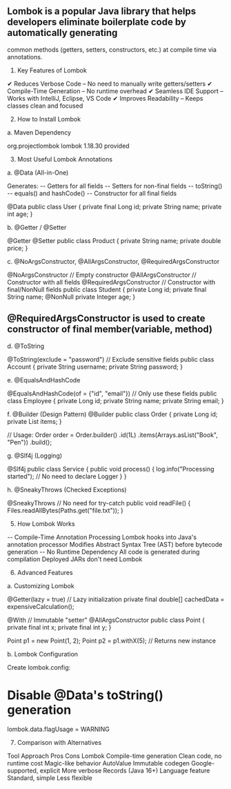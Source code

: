 ## Lombok is a popular Java library that helps developers eliminate boilerplate code by automatically generating 
   common methods (getters, setters, constructors, etc.) at compile time via annotations.

1. Key Features of Lombok

✔ Reduces Verbose Code – No need to manually write getters/setters
✔ Compile-Time Generation – No runtime overhead
✔ Seamless IDE Support – Works with IntelliJ, Eclipse, VS Code
✔ Improves Readability – Keeps classes clean and focused

2. How to Install Lombok

a. Maven Dependency

<dependency>
<groupId>org.projectlombok</groupId>
<artifactId>lombok</artifactId>
<version>1.18.30</version> <!-- Check latest version -->
<scope>provided</scope>
</dependency>

3. Most Useful Lombok Annotations

a. @Data (All-in-One)

Generates:
-- Getters for all fields
-- Setters for non-final fields
-- toString()
-- equals() and hashCode()
-- Constructor for all final fields

@Data
public class User {
private final Long id;
private String name;
private int age;
}

b. @Getter / @Setter

@Getter @Setter
public class Product {
private String name;
private double price;
}

c. @NoArgsConstructor, @AllArgsConstructor, @RequiredArgsConstructor

@NoArgsConstructor          // Empty constructor
@AllArgsConstructor         // Constructor with all fields
@RequiredArgsConstructor    // Constructor with final/NonNull fields
public class Student {
private Long id;
private final String name;
@NonNull private Integer age;
}

## @RequiredArgsConstructor is used to create constructor of final member(variable, method)

d. @ToString

@ToString(exclude = "password")  // Exclude sensitive fields
public class Account {
private String username;
private String password;
}

e. @EqualsAndHashCode

@EqualsAndHashCode(of = {"id", "email"})  // Only use these fields
public class Employee {
private Long id;
private String name;
private String email;
}

f. @Builder (Design Pattern)
@Builder
public class Order {
private Long id;
private List<String> items;
}

// Usage:
Order order = Order.builder()
.id(1L)
.items(Arrays.asList("Book", "Pen"))
.build();

g. @Slf4j (Logging)

@Slf4j
public class Service {
public void process() {
log.info("Processing started");  // No need to declare Logger
}
}

h. @SneakyThrows (Checked Exceptions)

@SneakyThrows  // No need for try-catch
public void readFile() {
Files.readAllBytes(Paths.get("file.txt"));
}

5. How Lombok Works

-- Compile-Time Annotation Processing
   Lombok hooks into Java's annotation processor
   Modifies Abstract Syntax Tree (AST) before bytecode generation
-- No Runtime Dependency
   All code is generated during compilation
   Deployed JARs don't need Lombok

6. Advanced Features

a. Customizing Lombok

@Getter(lazy = true)  // Lazy initialization
private final double[] cachedData = expensiveCalculation();

@With  // Immutable "setter"
@AllArgsConstructor
public class Point {
private final int x;
private final int y;
}

Point p1 = new Point(1, 2);
Point p2 = p1.withX(5);  // Returns new instance

b. Lombok Configuration

Create lombok.config:

# Disable @Data's toString() generation
lombok.data.flagUsage = WARNING

7. Comparison with Alternatives

Tool	                Approach	                 Pros	                            Cons
Lombok	        Compile-time generation	    Clean code, no runtime cost     	Magic-like behavior
AutoValue	        Immutable codegen	     Google-supported, explicit	            More verbose
Records (Java 16+)	Language feature	       Standard, simple	                    Less flexible
